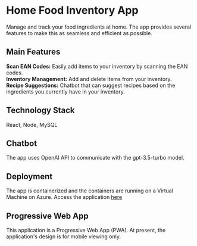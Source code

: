 # Home Food Inventory App
Manage and track your food ingredients at home. The app provides several features to make this as seamless and efficient as possible.

## Main Features
**Scan EAN Codes:** Easily add items to your inventory by scanning the EAN codes.  
**Inventory Management:** Add and delete items from your inventory.  
**Recipe Suggestions:** Chatbot that can suggest recipes based on the ingredients you currently have in your inventory.  
## Technology Stack
React, Node, MySQL
## Chatbot
The app uses OpenAI API to communicate with the gpt-3.5-turbo model.  
## Deployment
The app is containerized and the containers are running on a Virtual Machine on Azure. Access the application [here](https://foodapp-pwa.northeurope.cloudapp.azure.com)  
## Progressive Web App
This application is a Progressive Web App (PWA). At present, the application's design is for mobile viewing only.
